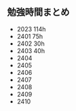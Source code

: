 ## 勉強時間まとめ
- 2023 114h
- 2401 75h
- 2402 30h
- 2403 40h
- 2404
- 2405
- 2406
- 2407
- 2408
- 2409
- 2410
